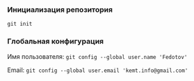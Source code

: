 ### Инициализация репозитория
`git init`
### Глобальная конфигурация

Имя пользователя:
`git config --global user.name 'Fedotov'`

Email: 
`git config --global user.email 'kemt.info@gmail.com'`
